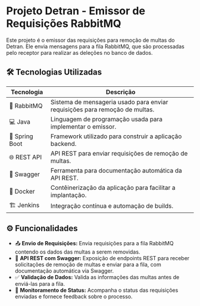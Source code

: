 # Projeto Detran - Emissor de Requisições RabbitMQ

Este projeto é o emissor das requisições para remoção de multas do Detran. Ele envia mensagens para a fila RabbitMQ, que são processadas pelo receptor para realizar as deleções no banco de dados.

## 🛠 Tecnologias Utilizadas

| Tecnologia      | Descrição                                           |
|-----------------|-----------------------------------------------------|
| 🐇 RabbitMQ     | Sistema de mensageria usado para enviar requisições para remoção de multas. |
| 💻 Java         | Linguagem de programação usada para implementar o emissor. |
| 🧩 Spring Boot  | Framework utilizado para construir a aplicação backend. |
| 🌐 REST API     | API REST para enviar requisições de remoção de multas. |
| 📑 Swagger      | Ferramenta para documentação automática da API REST. |
| 🐳 Docker       | Contêinerização da aplicação para facilitar a implantação. |
| 🏗 Jenkins      | Integração contínua e automação de builds. |

## ⚙ Funcionalidades

- 📤 **Envio de Requisições:** Envia requisições para a fila RabbitMQ contendo os dados das multas a serem removidas.
- 📝 **API REST com Swagger:** Exposição de endpoints REST para receber solicitações de remoção de multas e enviar para a fila, com documentação automática via Swagger.
- ✅ **Validação de Dados:** Valida as informações das multas antes de enviá-las para a fila.
- 🔄 **Monitoramento de Status:** Acompanha o status das requisições enviadas e fornece feedback sobre o processo.

